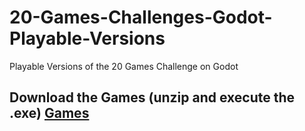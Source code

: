 # 20-Games-Challenges-Godot-Playable-Versions
Playable Versions of the 20 Games Challenge on Godot

## Download the Games (unzip and execute the .exe) [Games](https://github.com/Xuoner/20-Games-Challenges-Godot-Playable-Versions/archive/refs/heads/main.zip)
